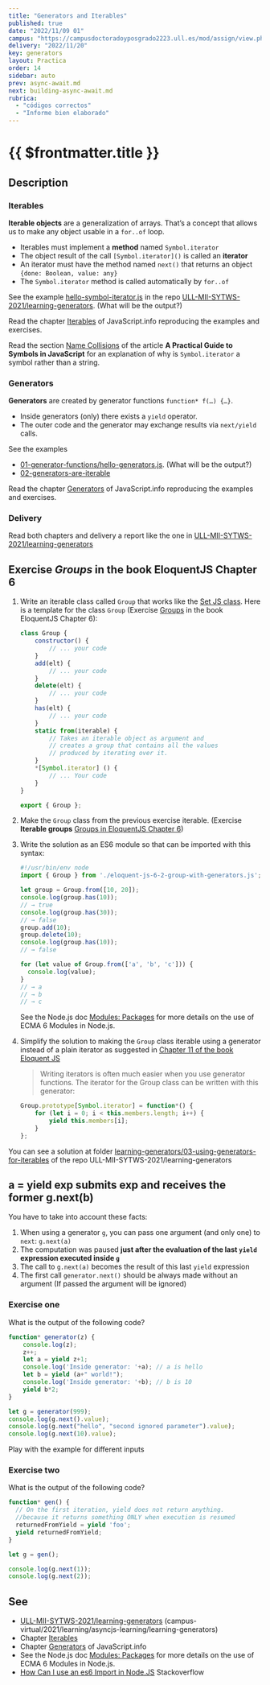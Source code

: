 ```yaml
---
title: "Generators and Iterables"
published: true
date: "2022/11/09 01"
campus: "https://campusdoctoradoyposgrado2223.ull.es/mod/assign/view.php?id=789"
delivery: "2022/11/20"
key: generators
layout: Practica
order: 14
sidebar: auto
prev: async-await.md
next: building-async-await.md
rubrica:
  - "códigos correctos"
  - "Informe bien elaborado"
---
```


# {{ $frontmatter.title }}


## Description

### Iterables

**Iterable objects** are a generalization of arrays. That’s a concept that allows us to make any object usable in a `for..of` loop.

-  Iterables must implement a **method** named `Symbol.iterator`
-  The object result of the call  `[Symbol.iterator]()` is called an **iterator**
-  An iterator must have the method named `next()` that returns an object `{done: Boolean, value: any}`
-  The `Symbol.iterator` method is called automatically by `for..of`

See the example [hello-symbol-iterator.js](https://github.com/ULL-MII-SYTWS-2021/learning-generators/blob/main/00-symbol-iterator/hello-symbol-iterator.js) in the repo 
[ULL-MII-SYTWS-2021/learning-generators](https://github.com/ULL-MII-SYTWS-2021/learning-generators). (What will be the output?)


Read the chapter [Iterables](https://javascript.info/iterable) of JavaScript.info reproducing the examples and exercises.

Read the  section [Name Collisions](https://thecodebarbarian.com/a-practical-guide-to-symbols-in-javascript.html#name-collisions) of the article **A Practical Guide to Symbols in JavaScript** for an explanation of why is `Symbol.iterator` a symbol rather than a string.

### Generators

**Generators**  are created by generator functions `function* f(…) {…}`.

* Inside generators (only) there exists a `yield` operator.
* The outer code and the generator may exchange results via `next/yield` calls.

See the examples
* [01-generator-functions/hello-generators.js](https://github.com/ULL-MII-SYTWS-2021/learning-generators/blob/main/01-generator-functions/hello-generators.js).
(What will be the output?)
* [02-generators-are-iterable](https://github.com/ULL-MII-SYTWS-2021/learning-generators/tree/main/02-generators-are-iterable)

Read the chapter [Generators](https://javascript.info/generators) of JavaScript.info reproducing the examples and exercises. 

### Delivery

Read both chapters and delivery a report like the one in [ULL-MII-SYTWS-2021/learning-generators](https://github.com/ULL-MII-SYTWS-2021/learning-generators)
<!-- (See folder campus-virtual/2021/learning/asyncjs-learning/learning-generators).--> 

## Exercise *Groups* in the book EloquentJS Chapter 6

1. Write an iterable class called `Group` that works like the [Set JS  class](https://developer.mozilla.org/en-US/docs/Web/JavaScript/Reference/Global_Objects/Set). Here is a template for the class `Group` (Exercise [Groups](https://eloquentjavascript.net/06_object.html#groups) in the book EloquentJS Chapter 6):

    ```js
    class Group {
        constructor() {
            // ... your code 
        }
        add(elt) {
            // ... your code
        }
        delete(elt) {
            // ... your code 
        }
        has(elt) {
            // ... your code
        }
        static from(iterable) {
            // Takes an iterable object as argument and
            // creates a group that contains all the values
            // produced by iterating over it.
        }
        *[Symbol.iterator] () {
            // ... Your code
        }
    }

    export { Group };
    ```
2.  Make the `Group` class from the previous exercise iterable. (Exercise **Iterable groups**  [Groups in EloquentJS Chapter 6](https://eloquentjavascript.net/06_object.html#group_iterator))
3. Write the solution as an ES6 module so that can be imported with this syntax:

    ```js
    #!/usr/bin/env node 
    import { Group } from './eloquent-js-6-2-group-with-generators.js';

    let group = Group.from([10, 20]);
    console.log(group.has(10));
    // → true
    console.log(group.has(30));
    // → false
    group.add(10);
    group.delete(10);
    console.log(group.has(10));
    // → false

    for (let value of Group.from(['a', 'b', 'c'])) {
      console.log(value);
    }
    // → a
    // → b
    // → c
    ```

    See the Node.js doc [Modules: Packages](https://nodejs.org/api/packages.html#packages_determining_module_system) for more details on the use of ECMA 6 Modules in Node.js.

4. Simplify the solution to making the `Group` class iterable using a generator instead of a plain iterator as suggested in [Chapter 11 of the book Eloquent JS](https://eloquentjavascript.net/11_async.html#h_o+cFzGGhnz)

    > Writing iterators is often much easier when you use generator functions. The iterator for the Group class  can be written with this generator:

    ```js
    Group.prototype[Symbol.iterator] = function*() {
        for (let i = 0; i < this.members.length; i++) {
            yield this.members[i];
        }
    };
    ```

You can see a solution at folder [learning-generators/03-using-generators-for-iterables](https://github.com/ULL-MII-SYTWS-2021/learning-generators/tree/main/03-using-generators-for-iterables) of the repo ULL-MII-SYTWS-2021/learning-generators

## a = yield exp submits exp and receives the former g.next(b)

You have to take into account these facts:

1. When using a generator `g`, you can pass one argument (and only one) to `next`: `g.next(a)` 
2. The computation was paused **just after the evaluation of  the last `yield` expression executed inside `g`**
3. The call to `g.next(a)` becomes the result of this last `yield` expression
4. The first call `generator.next()` should be always made without an argument (If passed the argument will be ignored)

### Exercise one

What is the output of the following code?

```js
function* generator(z) {
    console.log(z); 
    z++;
    let a = yield z+1;
    console.log('Inside generator: '+a); // a is hello
    let b = yield (a+" world!");
    console.log('Inside generator: '+b); // b is 10
    yield b*2;
}

let g = generator(999);
console.log(g.next().value); 
console.log(g.next("hello", "second ignored parameter").value);
console.log(g.next(10).value); 
```

Play with the example for different inputs

### Exercise two

What is the output of the following code?

```js
function* gen() {
  // On the first iteration, yield does not return anything.
  //because it returns something ONLY when execution is resumed
  returnedFromYield = yield 'foo'; 
  yield returnedFromYield; 
}

let g = gen();

console.log(g.next(1)); 
console.log(g.next(2));
```

## See

* [ULL-MII-SYTWS-2021/learning-generators](https://github.com/ULL-MII-SYTWS-2021/learning-generators) (campus-virtual/2021/learning/asyncjs-learning/learning-generators)
* Chapter [Iterables](https://javascript.info/iterable)
* Chapter [Generators](https://javascript.info/generators) of JavaScript.info
* See the Node.js doc [Modules: Packages](https://nodejs.org/api/packages.html#packages_determining_module_system) for more details on the use of ECMA 6 Modules in Node.js.
* [How Can I use an es6 Import in Node.JS](https://stackoverflow.com/questions/45854169/how-can-i-use-an-es6-import-in-node-js#:~:text=You%20can%20also%20use%20npm,import%20in%20your%20JavaScript%20files.
) Stackoverflow